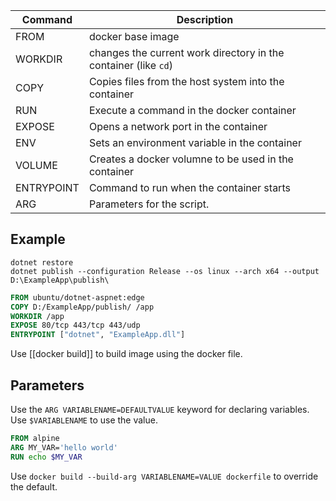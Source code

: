 | Command    | Description                                                     |
| ---------- | --------------------------------------------------------------- |
| FROM       | docker base image                                               |
| WORKDIR    | changes the current work directory in the container (like `cd`) |
| COPY       | Copies files from the host system into the container            |
| RUN        | Execute a command in the docker container                       |
| EXPOSE     | Opens a network port in the container                           |
| ENV        | Sets an environment variable in the container                   |
| VOLUME     | Creates a docker volumne to be used in the container            |
| ENTRYPOINT | Command to run when the container starts                        |
| ARG        | Parameters for the script.                                      |

## Example

```
dotnet restore
dotnet publish --configuration Release --os linux --arch x64 --output D:\ExampleApp\publish\
```

```dockerfile
FROM ubuntu/dotnet-aspnet:edge
COPY D:/ExampleApp/publish/ /app
WORKDIR /app
EXPOSE 80/tcp 443/tcp 443/udp
ENTRYPOINT ["dotnet", "ExampleApp.dll"]
```

Use [[docker build]] to build image using the docker file.

## Parameters

Use the `ARG VARIABLENAME=DEFAULTVALUE` keyword for declaring variables. Use `$VARIABLENAME` to use the value.
```dockerfile
FROM alpine
ARG MY_VAR='hello world'
RUN echo $MY_VAR
```
Use `docker build --build-arg VARIABLENAME=VALUE dockerfile` to override the default. 